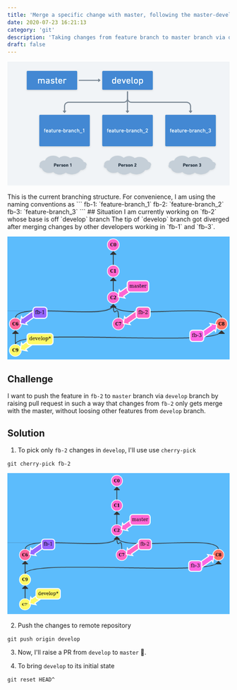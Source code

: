 ```yaml
---
title: 'Merge a specific change with master, following the master-develop-features git structure'
date: 2020-07-23 16:21:13
category: 'git'
description: 'Taking changes from feature branch to master branch via develop branch'
draft: false
---
```


<p align="center"><img src="../../assets/push-specific-to-master.png" /></p>
This is the current branching structure. 
For convenience, I am using the naming conventions as
```
fb-1: `feature-branch_1`
fb-2: `feature-branch_2`
fb-3: `feature-branch_3`
```
## Situation
I am currently working on `fb-2` whose base is off `develop` branch
The tip of `develop` branch got diverged after merging changes by other developers working in `fb-1` and `fb-3`.
<p align="center"><img src="../../assets/git-develop-merge.png" /></p>

## Challenge
I want to push the feature in `fb-2` to `master` branch via `develop` branch by raising pull request in such a way that changes from `fb-2` only gets merge with the master, without loosing other features from `develop` branch.

## Solution
1. To pick only `fb-2` changes in `develop`, I'll use use `cherry-pick`
```
git cherry-pick fb-2
```
<p align="center"><img src="../../assets/git-develop-cherry-pick.png" /></p>

2. Push the changes to remote repository
```
git push origin develop
```
3. Now, I'll raise a PR from `develop` to `master` 🚀.

4. To bring `develop` to its initial state
```
git reset HEAD^
``` 